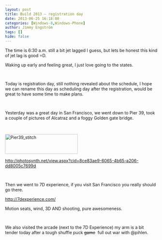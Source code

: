 ```yaml
---
layout: post
title: Build 2013 – registration day
date: 2013-06-25 16:18:00
categories: [Windows-8,Windows-Phone]
author: Jimmy Engström
tags: []
hide: false
---
```

<p>The time is 6:30 a.m. still a bit jet lagged I guess, but lets be honest this kind of jet lag is good =D.</p>
<p>Waking up early and feeling great, I just love going to the states.</p>
<p>&nbsp;</p>
<p>Today is registration day, still nothing revealed about the schedule, I hope we can rename this day as scheduling day after the registration, would be great to have some time to make plans.</p>
<p>&nbsp;</p>
<p>Yesterday was a great day in San Francisco, we went down to Pier 39, took a couple of pictures of Alcatraz and a foggy Golden gate bridge.</p>
<p>&nbsp;</p>
<p><a href="/PostImages/Pier39_stitch_3.jpg"><img style="display: inline; border: 0px;" title="Pier39_stitch" src="/PostImages/Pier39_stitch_thumb_1.jpg" alt="Pier39_stitch" width="240" height="65" border="0" /></a></p>
<p><a title="http://photosynth.net/view.aspx?cid=8ce83ae9-6065-4b65-a206-dd8005c7699d" href="http://photosynth.net/view.aspx?cid=8ce83ae9-6065-4b65-a206-dd8005c7699d">http://photosynth.net/view.aspx?cid=8ce83ae9-6065-4b65-a206-dd8005c7699d</a></p>
<p>&nbsp;</p>
<p>Then we went to 7D experience, if you visit San Francisco you really should go there.</p>
<p><a title="http://7dexperience.com/" href="http://7dexperience.com/">http://7dexperience.com/</a></p>
<p>Motion seats, wind, 3D AND shooting, pure awesomeness.</p>
<p>&nbsp;</p>
<p>We also visited the arcade (next to the 7D Experience) my arm is a bit tender today after a tough shuffle puck <span style="text-decoration: line-through;">game</span>&nbsp; full out war with @pihlen.</p>
